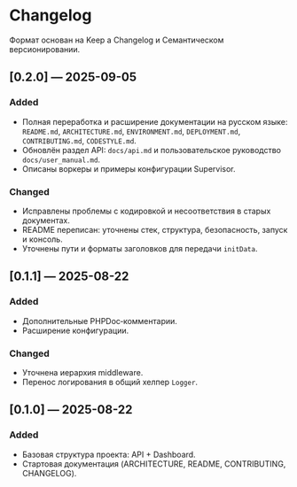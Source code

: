 # Changelog

Формат основан на Keep a Changelog и Семантическом версионировании.

## [0.2.0] — 2025-09-05

### Added
- Полная переработка и расширение документации на русском языке: `README.md`, `ARCHITECTURE.md`, `ENVIRONMENT.md`, `DEPLOYMENT.md`, `CONTRIBUTING.md`, `CODESTYLE.md`.
- Обновлён раздел API: `docs/api.md` и пользовательское руководство `docs/user_manual.md`.
- Описаны воркеры и примеры конфигурации Supervisor.

### Changed
- Исправлены проблемы с кодировкой и несоответствия в старых документах.
- README переписан: уточнены стек, структура, безопасность, запуск и консоль.
- Уточнены пути и форматы заголовков для передачи `initData`.

## [0.1.1] — 2025-08-22

### Added
- Дополнительные PHPDoc‑комментарии.
- Расширение конфигурации.

### Changed
- Уточнена иерархия middleware.
- Перенос логирования в общий хелпер `Logger`.

## [0.1.0] — 2025-08-22

### Added
- Базовая структура проекта: API + Dashboard.
- Стартовая документация (ARCHITECTURE, README, CONTRIBUTING, CHANGELOG).

